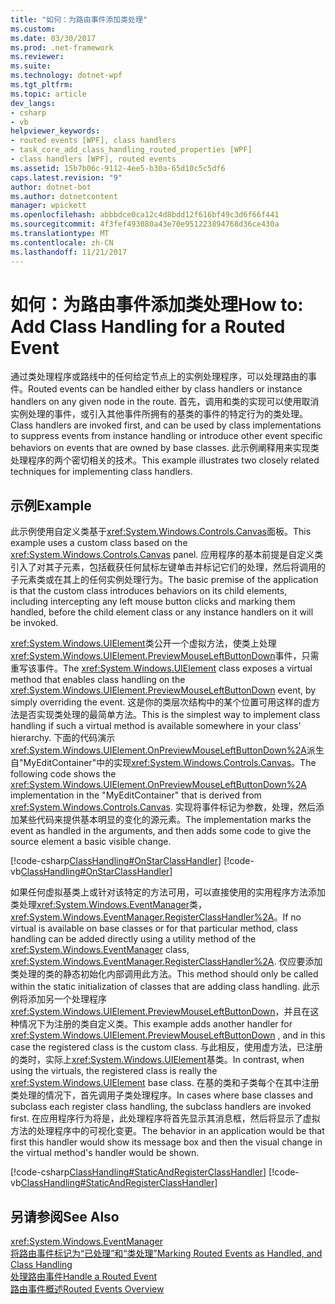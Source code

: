 ```yaml
---
title: "如何：为路由事件添加类处理"
ms.custom: 
ms.date: 03/30/2017
ms.prod: .net-framework
ms.reviewer: 
ms.suite: 
ms.technology: dotnet-wpf
ms.tgt_pltfrm: 
ms.topic: article
dev_langs:
- csharp
- vb
helpviewer_keywords:
- routed events [WPF], class handlers
- task_core_add_class_handling_routed_properties [WPF]
- class handlers [WPF], routed events
ms.assetid: 15b7b06c-9112-4ee5-b30a-65d10c5c5df6
caps.latest.revision: "9"
author: dotnet-bot
ms.author: dotnetcontent
manager: wpickett
ms.openlocfilehash: abbbdce0ca12c4d8bdd12f616bf49c3d6f66f441
ms.sourcegitcommit: 4f3fef493080a43e70e951223894768d36ce430a
ms.translationtype: MT
ms.contentlocale: zh-CN
ms.lasthandoff: 11/21/2017
---
```

# <a name="how-to-add-class-handling-for-a-routed-event"></a><span data-ttu-id="4a23f-102">如何：为路由事件添加类处理</span><span class="sxs-lookup"><span data-stu-id="4a23f-102">How to: Add Class Handling for a Routed Event</span></span>
<span data-ttu-id="4a23f-103">通过类处理程序或路线中的任何给定节点上的实例处理程序，可以处理路由的事件。</span><span class="sxs-lookup"><span data-stu-id="4a23f-103">Routed events can be handled either by class handlers or instance handlers on any given node in the route.</span></span> <span data-ttu-id="4a23f-104">首先，调用和类的实现可以使用取消实例处理的事件，或引入其他事件所拥有的基类的事件的特定行为的类处理。</span><span class="sxs-lookup"><span data-stu-id="4a23f-104">Class handlers are invoked first, and can be used by class implementations to suppress events from instance handling or introduce other event specific behaviors on events that are owned by base classes.</span></span> <span data-ttu-id="4a23f-105">此示例阐释用来实现类处理程序的两个密切相关的技术。</span><span class="sxs-lookup"><span data-stu-id="4a23f-105">This example illustrates two closely related techniques for implementing class handlers.</span></span>  
  
## <a name="example"></a><span data-ttu-id="4a23f-106">示例</span><span class="sxs-lookup"><span data-stu-id="4a23f-106">Example</span></span>  
 <span data-ttu-id="4a23f-107">此示例使用自定义类基于<xref:System.Windows.Controls.Canvas>面板。</span><span class="sxs-lookup"><span data-stu-id="4a23f-107">This example uses a custom class based on the <xref:System.Windows.Controls.Canvas> panel.</span></span> <span data-ttu-id="4a23f-108">应用程序的基本前提是自定义类引入了对其子元素，包括截获任何鼠标左键单击并标记它们的处理，然后将调用的子元素类或在其上的任何实例处理行为。</span><span class="sxs-lookup"><span data-stu-id="4a23f-108">The basic premise of the application is that the custom class introduces behaviors on its child elements, including intercepting any left mouse button clicks and marking them handled, before the child element class or any instance handlers on it will be invoked.</span></span>  
  
 <span data-ttu-id="4a23f-109"><xref:System.Windows.UIElement>类公开一个虚拟方法，使类上处理<xref:System.Windows.UIElement.PreviewMouseLeftButtonDown>事件，只需重写该事件。</span><span class="sxs-lookup"><span data-stu-id="4a23f-109">The <xref:System.Windows.UIElement> class exposes a virtual method that enables class handling on the <xref:System.Windows.UIElement.PreviewMouseLeftButtonDown> event, by simply overriding the event.</span></span> <span data-ttu-id="4a23f-110">这是你的类层次结构中的某个位置可用这样的虚方法是否实现类处理的最简单方法。</span><span class="sxs-lookup"><span data-stu-id="4a23f-110">This is the simplest way to implement class handling if such a virtual method is available somewhere in your class' hierarchy.</span></span> <span data-ttu-id="4a23f-111">下面的代码演示<xref:System.Windows.UIElement.OnPreviewMouseLeftButtonDown%2A>派生自"MyEditContainer"中的实现<xref:System.Windows.Controls.Canvas>。</span><span class="sxs-lookup"><span data-stu-id="4a23f-111">The following code shows the <xref:System.Windows.UIElement.OnPreviewMouseLeftButtonDown%2A> implementation in the "MyEditContainer" that is derived from <xref:System.Windows.Controls.Canvas>.</span></span> <span data-ttu-id="4a23f-112">实现将事件标记为参数，处理，然后添加某些代码来提供基本明显的变化的源元素。</span><span class="sxs-lookup"><span data-stu-id="4a23f-112">The implementation marks the event as handled in the arguments, and then adds some code to give the source element a basic visible change.</span></span>  
  
 [!code-csharp[ClassHandling#OnStarClassHandler](../../../../samples/snippets/csharp/VS_Snippets_Wpf/ClassHandling/CSharp/SDKSampleLibrary/class1.cs#onstarclasshandler)]
 [!code-vb[ClassHandling#OnStarClassHandler](../../../../samples/snippets/visualbasic/VS_Snippets_Wpf/ClassHandling/visualbasic/sdksamplelibrary/class1.vb#onstarclasshandler)]  
  
 <span data-ttu-id="4a23f-113">如果任何虚拟基类上或针对该特定的方法可用，可以直接使用的实用程序方法添加类处理<xref:System.Windows.EventManager>类， <xref:System.Windows.EventManager.RegisterClassHandler%2A>。</span><span class="sxs-lookup"><span data-stu-id="4a23f-113">If no virtual is available on base classes or for that particular method, class handling can be added directly using a utility method of the <xref:System.Windows.EventManager> class, <xref:System.Windows.EventManager.RegisterClassHandler%2A>.</span></span> <span data-ttu-id="4a23f-114">仅应要添加类处理的类的静态初始化内部调用此方法。</span><span class="sxs-lookup"><span data-stu-id="4a23f-114">This method should only be called within the static initialization of classes that are adding class handling.</span></span> <span data-ttu-id="4a23f-115">此示例将添加另一个处理程序<xref:System.Windows.UIElement.PreviewMouseLeftButtonDown>，并且在这种情况下为注册的类自定义类。</span><span class="sxs-lookup"><span data-stu-id="4a23f-115">This example adds another handler for <xref:System.Windows.UIElement.PreviewMouseLeftButtonDown> , and in this case the registered class is the custom class.</span></span> <span data-ttu-id="4a23f-116">与此相反，使用虚方法，已注册的类时，实际上<xref:System.Windows.UIElement>基类。</span><span class="sxs-lookup"><span data-stu-id="4a23f-116">In contrast, when using the virtuals, the registered class is really the <xref:System.Windows.UIElement> base class.</span></span> <span data-ttu-id="4a23f-117">在基的类和子类每个在其中注册类处理的情况下，首先调用子类处理程序。</span><span class="sxs-lookup"><span data-stu-id="4a23f-117">In cases where base classes and subclass each register class handling, the subclass handlers are invoked first.</span></span> <span data-ttu-id="4a23f-118">在应用程序行为将是，此处理程序将首先显示其消息框，然后将显示了虚拟方法的处理程序中的可视化变更。</span><span class="sxs-lookup"><span data-stu-id="4a23f-118">The behavior in an application would be that first this handler would show its message box and then the visual change in the virtual method's handler would be shown.</span></span>  
  
 [!code-csharp[ClassHandling#StaticAndRegisterClassHandler](../../../../samples/snippets/csharp/VS_Snippets_Wpf/ClassHandling/CSharp/SDKSampleLibrary/class1.cs#staticandregisterclasshandler)]
 [!code-vb[ClassHandling#StaticAndRegisterClassHandler](../../../../samples/snippets/visualbasic/VS_Snippets_Wpf/ClassHandling/visualbasic/sdksamplelibrary/class1.vb#staticandregisterclasshandler)]  
  
## <a name="see-also"></a><span data-ttu-id="4a23f-119">另请参阅</span><span class="sxs-lookup"><span data-stu-id="4a23f-119">See Also</span></span>  
 <xref:System.Windows.EventManager>  
 [<span data-ttu-id="4a23f-120">将路由事件标记为“已处理”和“类处理”</span><span class="sxs-lookup"><span data-stu-id="4a23f-120">Marking Routed Events as Handled, and Class Handling</span></span>](../../../../docs/framework/wpf/advanced/marking-routed-events-as-handled-and-class-handling.md)  
 [<span data-ttu-id="4a23f-121">处理路由事件</span><span class="sxs-lookup"><span data-stu-id="4a23f-121">Handle a Routed Event</span></span>](../../../../docs/framework/wpf/advanced/how-to-handle-a-routed-event.md)  
 [<span data-ttu-id="4a23f-122">路由事件概述</span><span class="sxs-lookup"><span data-stu-id="4a23f-122">Routed Events Overview</span></span>](../../../../docs/framework/wpf/advanced/routed-events-overview.md)
